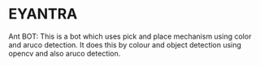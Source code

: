 # EYANTRA
Ant BOT: This is a bot which uses pick and place  mechanism using color and aruco detection. It does this by colour and object detection using opencv and also aruco detection.
